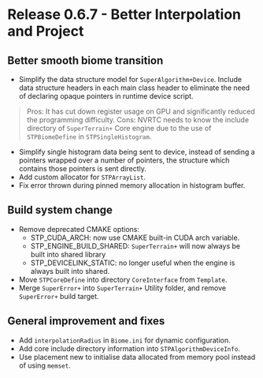 # Release 0.6.7 - Better Interpolation and Project

## Better smooth biome transition

- Simplify the data structure model for `SuperAlgorithm+Device`. Include data structure headers in each main class header to eliminate the need of declaring opaque pointers in runtime device script.

> Pros: It has cut down register usage on GPU and significantly reduced the programming difficulty.
Cons: NVRTC needs to know the include directory of `SuperTerrain+` Core engine due to the use of `STPBiomeDefine` in `STPSingleHistogram`.

- Simplify single histogram data being sent to device, instead of sending a pointers wrapped over a number of pointers, the structure which contains those pointers is sent directly.
- Add custom allocator for `STPArrayList`.
- Fix error thrown during pinned memory allocation in histogram buffer.

## Build system change

- Remove deprecated CMAKE options:
  - STP_CUDA_ARCH: now use CMAKE built-in CUDA arch variable.
  - STP_ENGINE_BUILD_SHARED: `SuperTerrain+` will now always be built into shared library
  - STP_DEVICELINK_STATIC: no longer useful when the engine is always built into shared.
- Move `STPCoreDefine` into directory `CoreInterface` from `Template`.
- Merge `SuperError+` into `SuperTerrain+` Utility folder, and remove `SuperError+` build target.

## General improvement and fixes

- Add `interpolationRadius` in `Biome.ini` for dynamic configuration.
- Add core include directory information into `STPAlgorithmDeviceInfo`.
- Use placement new to initialise data allocated from memory pool instead of using `memset`.